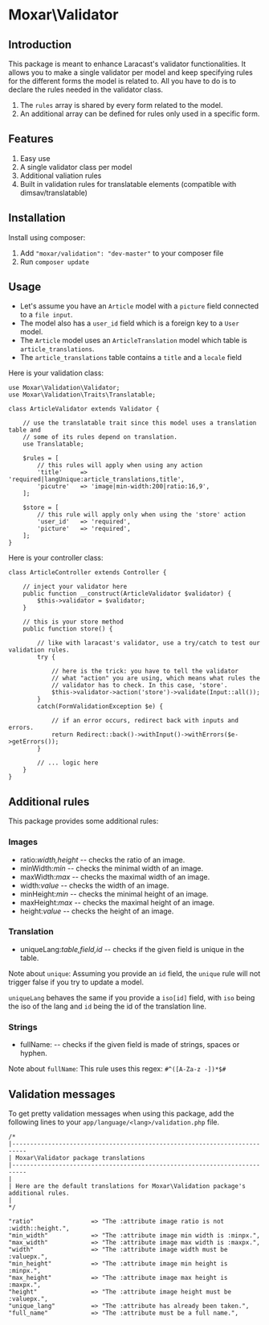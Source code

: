 # Moxar\Validator

## Introduction

This package is meant to enhance Laracast's validator functionalities. It allows you to make a single validator per model and keep specifying rules for the different forms the model is related to. All you have to do is to declare the rules needed in the validator class.

1. The `rules` array is shared by every form related to the model.
2. An additional array can be defined for rules only used in a specific form.

## Features

1. Easy use
2. A single validator class per model
3. Additional valiation rules
4. Built in validation rules for translatable elements (compatible with dimsav/translatable)

## Installation

Install using composer:

1. Add `"moxar/validation": "dev-master"` to your composer file
2. Run `composer update`

## Usage

* Let's assume you have an `Article` model with a `picture` field connected to a `file input`.
* The model also has a `user_id` field which is a foreign key to a `User` model.
* The `Article` model uses an `ArticleTranslation` model which table is `article_translations`.
* The `article_translations` table contains a `title` and a `locale` field

Here is your validation class:

```
use Moxar\Validation\Validator;
use Moxar\Validation\Traits\Translatable;

class ArticleValidator extends Validator {

    // use the translatable trait since this model uses a translation table and 
    // some of its rules depend on translation.
    use Translatable;

    $rules = [
        // this rules will apply when using any action
        'title'     => 'required|langUnique:article_translations,title',
        'picutre'   => 'image|min-width:200|ratio:16,9',
    ];
    
    $store = [
        // this rule will apply only when using the 'store' action
        'user_id'   => 'required',
        'picture'   => 'required',
    ];
}
```
    
Here is your controller class:

```
class ArticleController extends Controller {

    // inject your validator here
    public function __construct(ArticleValidator $validator) {
        $this->validator = $validator;
    }

    // this is your store method
    public function store() {
    
        // like with laracast's validator, use a try/catch to test our validation rules.
        try {
        
            // here is the trick: you have to tell the validator 
            // what "action" you are using, which means what rules the
            // validator has to check. In this case, 'store'.
            $this->validator->action('store')->validate(Input::all());
        }
        catch(FormValidationException $e) {
        
            // if an error occurs, redirect back with inputs and errors.
            return Redirect::back()->withInput()->withErrors($e->getErrors());
        }
        
        // ... logic here
    }
}
```

## Additional rules

This package provides some additional rules:

### Images
* ratio:*width,height* -- checks the ratio of an image.
* minWidth:*min* -- checks the minimal width of an image.
* maxWidth:*max* -- checks the maximal width of an image.
* width:*value* -- checks the width of an image.
* minHeight:*min* -- checks the minimal height of an image.
* maxHeight:*max* -- checks the maximal height of an image.
* height:*value* -- checks the height of an image.

### Translation

* uniqueLang:*table,field,id* -- checks if the given field is unique in the table.

Note about `unique`: Assuming you provide an `id` field, the `unique` rule will not trigger false if you try to update a model.

`uniqueLang` behaves the same if you provide a `iso[id]` field, with `iso` being the iso of the lang and `id` being the id of the translation line.

### Strings

* fullName: -- checks if the given field is made of strings, spaces or hyphen.

Note about `fullName`: This rule uses this regex: `#^([A-Za-z -])*$#`

## Validation messages

To get pretty validation messages when using this package, add the following lines to your `app/language/<lang>/validation.php` file.

```
/*
|--------------------------------------------------------------------------
| Moxar\Validator package translations
|--------------------------------------------------------------------------
|
| Here are the default translations for Moxar\Validation package's additional rules.
|
*/

"ratio"                => "The :attribute image ratio is not :width::height.",
"min_width"            => "The :attribute image min width is :minpx.",
"max_width"            => "The :attribute image max width is :maxpx.",
"width"                => "The :attribute image width must be :valuepx.",
"min_height"           => "The :attribute image min height is :minpx.",
"max_height"           => "The :attribute image max height is :maxpx.",
"height"               => "The :attribute image height must be :valuepx.",
"unique_lang"          => "The :attribute has already been taken.",
"full_name"            => "The :attribute must be a full name.",
```
